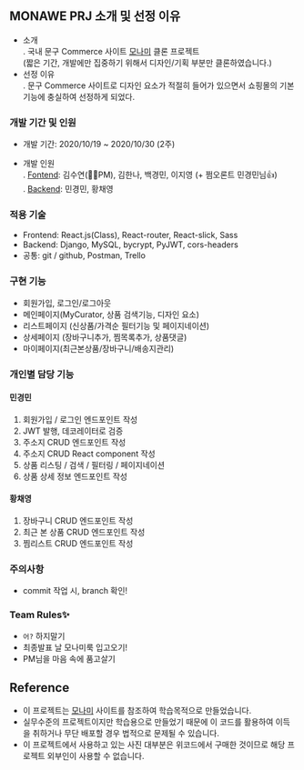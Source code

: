 ## MONAWE PRJ 소개 및 선정 이유

- 소개 <br>
  . 국내 문구 Commerce 사이트 [모나미](https://www.monamimall.com/w/main.do) 클론 프로젝트<br>(짧은 기간, 개발에만 집중하기 위해서 디자인/기획 부분만 클론하였습니다.)
- 선정 이유 <br>
  . 문구 Commerce 사이트로 디자인 요소가 적절히 들어가 있으면서 쇼핑몰의 기본기능에 충실하여 선정하게 되었다.

### 개발 기간 및 인원

- 개발 기간: 2020/10/19 ~ 2020/10/30 (2주)

- 개발 인원<br>
  . [Fontend](https://github.com/wecode-bootcamp-korea/13-monawe-frontend): 김수연(🦸‍♀️PM), 김한나, 백경민, 이지영 (+ 쩜오론트 민경민님👍) <br>
  . [Backend](https://github.com/wecode-bootcamp-korea/13-monawe-backend): 민경민, 황채영

### 적용 기술

- Frontend: React.js(Class), React-router, React-slick, Sass
- Backend: Django, MySQL, bycrypt, PyJWT, cors-headers
- 공통: git / github, Postman, Trello

### 구현 기능

- 회원가입, 로그인/로그아웃
- 메인페이지(MyCurator, 상품 검색기능, 디자인 요소)
- 리스트페이지 (신상품/가격순 필터기능 및 페이지네이션)
- 상세페이지 (장바구니추가, 찜목록추가, 상품댓글)
- 마이페이지(최근본상품/장바구니/배송지관리)

### 개인별 담당 기능

#### 민경민

1. 회원가입 / 로그인 엔드포인트 작성
1. JWT 발행, 데코레이터로 검증
1. 주소지 CRUD 엔드포인트 작성
1. 주소지 CRUD React component 작성
1. 상품 리스팅 / 검색 / 필터링 / 페이지네이션
1. 상품 상세 정보 엔드포인트 작성

#### 황채영

1. 장바구니 CRUD 엔드포인트 작성
1. 최근 본 상품 CRUD 엔드포인트 작성
1. 찜리스트 CRUD 엔드포인트 작성

### 주의사항

- commit 작업 시, branch 확인!

### Team Rules✨

- `어?` 하지말기
- 최종발표 날 모나미룩 입고오기!
- PM님을 마음 속에 품고살기

## Reference

- 이 프로젝트는 [모나미](https://www.monamimall.com/w/main.do) 사이트를 참조하여 학습목적으로 만들었습니다.
- 실무수준의 프로젝트이지만 학습용으로 만들었기 때문에 이 코드를 활용하여 이득을 취하거나 무단 배포할 경우 법적으로 문제될 수 있습니다.
- 이 프로젝트에서 사용하고 있는 사진 대부분은 위코드에서 구매한 것이므로 해당 프로젝트 외부인이 사용할 수 없습니다.
